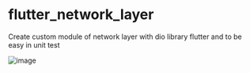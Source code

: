 # flutter_network_layer

Create custom module of network layer 
 with dio library flutter  and to be easy in unit test 
  

![image](https://github.com/ShaimaaFakhraldin/flutter_network_layer/assets/85239612/875995d7-efa1-4155-abe8-7b5ed1bbfc16)


